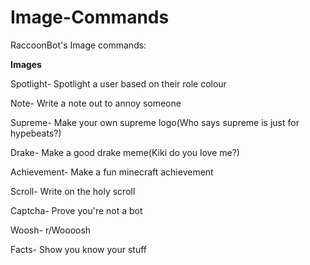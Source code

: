 # Image-Commands


RaccoonBot's Image commands:

**Images**

Spotlight- Spotlight a user based on their role colour

Note- Write a note out to annoy someone

Supreme- Make your own supreme logo(Who says supreme is just for hypebeats?)

Drake- Make a good drake meme(Kiki do you love me?)

Achievement- Make a fun minecraft achievement

Scroll- Write on the holy scroll

Captcha- Prove you're not a bot

Woosh- r/Woooosh

Facts- Show you know your stuff
